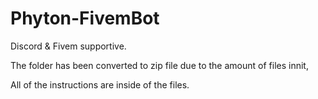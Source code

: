 # Phyton-FivemBot
Discord &amp; Fivem supportive.

The folder has been converted to zip file due to the amount of files innit,

All of the instructions are inside of the files.
